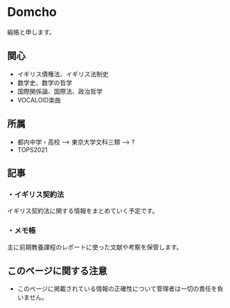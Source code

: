 # Domcho

緞帳と申します。

## 関心
- イギリス債権法、イギリス法制史
- 数学史、数学の哲学
- 国際関係論、国際法、政治哲学
- VOCALOID楽曲

## 所属
- 都内中学・高校 --> 東京大学文科三類 --> ?
- TOPS2021

## 記事

### ・イギリス契約法
イギリス契約法に関する情報をまとめていく予定です。

### ・メモ帳
主に前期教養課程のレポートに使った文献や考察を保管します。

## このページに関する注意
- このページに掲載されている情報の正確性について管理者は一切の責任を負いません。

